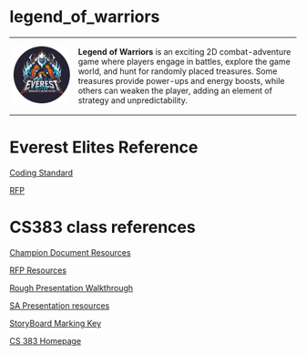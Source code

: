 # legend_of_warriors

<table>
  <tr>
    <td><img src="./docs_folder/team_lead05/logos/Logo.png" alt="Legend of Warriors Logo" width="700"></td>
    <td>
      <p>
        <strong>Legend of Warriors</strong> is an exciting 2D combat-adventure game where players 
        engage in battles, explore the game world, and hunt for randomly placed treasures. 
        Some treasures provide power-ups and energy boosts, while others can weaken the player, 
        adding an element of strategy and unpredictability.
      </p>
    </td>
  </tr>
</table>


# Everest Elites Reference
[Coding Standard](https://docs.google.com/document/d/1LwN1IsNJDbrkG7CQ_4cYRDVANrr4LlzVHY6VeJ2mtiI/edit?usp=sharing)

[RFP](/docs_folder/Final_RFP_EverestElites.pdf)

# CS383 class references
[Champion Document Resources](https://webpages.uidaho.edu/drbc/cs383/assignments/Champion.html)

[RFP Resources](https://webpages.uidaho.edu/drbc/cs383/assignments/RFP.html)

[Rough Presentation Walkthrough](https://webpages.uidaho.edu/drbc/cs383/assignments/04b_PresentationStoreyboard.pdf)

[SA Presentation resources](https://webpages.uidaho.edu/drbc/cs383/assignments/04b_PresentationMarkingKey.pdf)

[StoryBoard Marking Key](https://webpages.uidaho.edu/drbc/cs383/assignments/04b_StoryboardMarkingKey.pdf)

[CS 383 Homepage](https://webpages.uidaho.edu/drbc/cs383/index.html)
